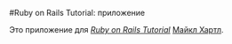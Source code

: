 #Ruby on Rails Tutorial:  приложение

Это  приложение для
[*Ruby on Rails Tutorial*](http://railstutorial.org)
    [Майкл Хартл](http://michaelhartl.com).